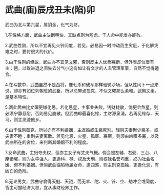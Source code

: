 # 武曲(庙)辰戌丑未(陷)卯

武曲为北斗第六星，属阴金，化气为财。

1.在性格方面，武曲主決断明快，其缺点则为短虑。于人命中能发亦能败。

2.武曲性刚，所以不宜再见火铃同度，若见，必易因一时冲动而生灾厄，于化解灾难之时，要付很大的代价。

3.由于性刚的缘故，武曲亦不宜见[文曜](文昌、文曲、化科)，否则反主人优柔寡断，但外表却似很有主：琶，以致进退之间失去分气小这有如让有文才的人去管理军事，自然不觉得适合。

4.在斗数中，武曲虽然不是战将，像七杀和破军那样驰骋沙场，但从性冈卜一点来说，却亦有如位列朝班的武臣，所以总带点孤克，不似文曜那么柔和。武剛文柔，是基本特性。

5.阅此武曲比文曜更嫌化忌。若化忌星，主事业失败，钱财耗散，倘更会煞星，则必须宁静忍耐，否則易见崩散。但武曲却最喜化禄，主财源泉涌，若再见禄存、天马，则主发迹他乡。

6.由于性刚孤克，所以亦有不利婚姻，主迟婚或生离死别。轻则夫妻聚少离多，或夫妻不睦；重則夫妻离散。若见化忌、火星、孤辰、寡宿，则须由凶曜多寡，以及武曲所在的宮位，来判断其婚姻不利的程度。

7.女命武曲，主妇夺夫权，但亦主女子有丈夫气概。倘会照左辅、右弼、三台、八座诸曜，则为女中强人，更逢科、禄、权及天刑，则权禄名誉均重，必为社会名嫒、但不利婚姻。但倘武曲临陷地届女命，逢四煞，则主刑克孤独，吏逢化忌，有凶亡的危险。

8.无论男女，武曲守俞得天魁、天钺，而无羊、陀、火、铃、空、劫冲会或同度，皆主可握经济大权，宜从事财经界工作。